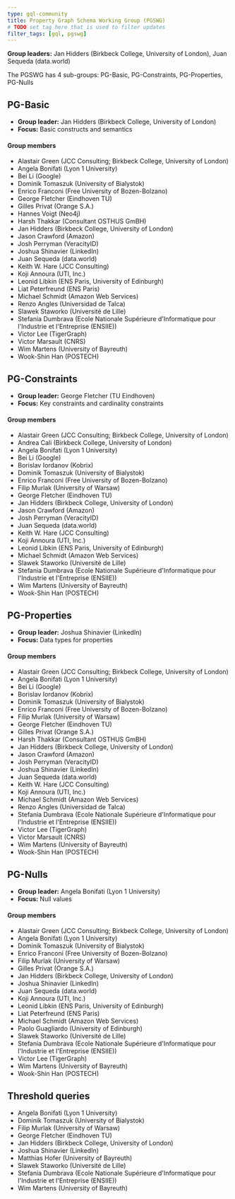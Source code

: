 ```yaml
---
type: gql-community
title: Property Graph Schema Working Group (PGSWG)
# TODO set tag here that is used to filter updates
filter_tags: [gql, pgswg]
---
```


**Group leaders:** Jan Hidders (Birkbeck College, University of London), Juan Sequeda (data.world)

The PGSWG has 4 sub-groups: PG-Basic, PG-Constraints, PG-Properties, PG-Nulls

## PG-Basic

* **Group leader:** Jan Hidders (Birkbeck College, University of London)
* **Focus:** Basic constructs and semantics

#### Group members

* Alastair Green (JCC Consulting; Birkbeck College, University of London)
* Angela Bonifati (Lyon 1 University)
* Bei Li (Google)
* Dominik Tomaszuk (University of Bialystok)
* Enrico Franconi (Free University of Bozen-Bolzano)
* George Fletcher (Eindhoven TU)
* Gilles Privat (Orange S.A.)
* Hannes Voigt (Neo4j)
* Harsh Thakkar (Consultant OSTHUS GmBH)
* Jan Hidders (Birkbeck College, University of London)
* Jason Crawford (Amazon)
* Josh Perryman (VeracityID)
* Joshua Shinavier (LinkedIn)
* Juan Sequeda (data.world)
* Keith W. Hare (JCC Consulting)
* Koji Annoura (UTI, Inc.)
* Leonid Libkin (ENS Paris, University of Edinburgh)
* Liat Peterfreund (ENS Paris)
* Michael Schmidt (Amazon Web Services)
* Renzo Angles (Universidad de Talca)
* Slawek Staworko (Université de Lille)
* Stefania Dumbrava (Ecole Nationale Supérieure d'Informatique pour l'Industrie et l'Entreprise (ENSIIE))
* Victor Lee (TigerGraph)
* Victor Marsault (CNRS)
* Wim Martens (University of Bayreuth)
* Wook-Shin Han (POSTECH)

## PG-Constraints

* **Group leader:** George Fletcher (TU Eindhoven)
* **Focus:** Key constraints and cardinality constraints

#### Group members

* Alastair Green (JCC Consulting; Birkbeck College, University of London)
* Andrea Cali (Birkbeck College, University of London)
* Angela Bonifati (Lyon 1 University)
* Bei Li (Google)
* Borislav Iordanov (Kobrix)
* Dominik Tomaszuk (University of Bialystok)
* Enrico Franconi (Free University of Bozen-Bolzano)
* Filip Murlak (University of Warsaw)
* George Fletcher (Eindhoven TU)
* Jan Hidders (Birkbeck College, University of London)
* Jason Crawford (Amazon)
* Josh Perryman (VeracityID)
* Juan Sequeda (data.world)
* Keith W. Hare (JCC Consulting)
* Koji Annoura (UTI, Inc.)
* Leonid Libkin (ENS Paris, University of Edinburgh)
* Michael Schmidt (Amazon Web Services)
* Slawek Staworko (Université de Lille)
* Stefania Dumbrava (Ecole Nationale Supérieure d'Informatique pour l'Industrie et l'Entreprise (ENSIIE))
* Wim Martens (University of Bayreuth)
* Wook-Shin Han (POSTECH)

## PG-Properties

* **Group leader:** Joshua Shinavier (LinkedIn)
* **Focus:** Data types for properties

#### Group members

* Alastair Green (JCC Consulting; Birkbeck College, University of London)
* Angela Bonifati (Lyon 1 University)
* Bei Li (Google)
* Borislav Iordanov (Kobrix)
* Dominik Tomaszuk (University of Bialystok)
* Enrico Franconi (Free University of Bozen-Bolzano)
* Filip Murlak (University of Warsaw)
* George Fletcher (Eindhoven TU)
* Gilles Privat (Orange S.A.)
* Harsh Thakkar (Consultant OSTHUS GmBH)
* Jan Hidders (Birkbeck College, University of London)
* Jason Crawford (Amazon)
* Josh Perryman (VeracityID)
* Joshua Shinavier (LinkedIn)
* Juan Sequeda (data.world)
* Keith W. Hare (JCC Consulting)
* Koji Annoura (UTI, Inc.)
* Michael Schmidt (Amazon Web Services)
* Renzo Angles (Universidad de Talca)
* Stefania Dumbrava (Ecole Nationale Supérieure d'Informatique pour l'Industrie et l'Entreprise (ENSIIE))
* Victor Lee (TigerGraph)
* Victor Marsault (CNRS)
* Wim Martens (University of Bayreuth)
* Wook-Shin Han (POSTECH)

## PG-Nulls

* **Group leader:** Angela Bonifati (Lyon 1 University)
* **Focus:** Null values

#### Group members

* Alastair Green (JCC Consulting; Birkbeck College, University of London)
* Angela Bonifati (Lyon 1 University)
* Dominik Tomaszuk (University of Bialystok)
* Enrico Franconi (Free University of Bozen-Bolzano)
* Filip Murlak (University of Warsaw)
* Gilles Privat (Orange S.A.)
* Jan Hidders (Birkbeck College, University of London)
* Joshua Shinavier (LinkedIn)
* Juan Sequeda (data.world)
* Koji Annoura (UTI, Inc.)
* Leonid Libkin (ENS Paris, University of Edinburgh)
* Liat Peterfreund (ENS Paris)
* Michael Schmidt (Amazon Web Services)
* Paolo Guagliardo (University of Edinburgh)
* Slawek Staworko (Université de Lille)
* Stefania Dumbrava (Ecole Nationale Supérieure d'Informatique pour l'Industrie et l'Entreprise (ENSIIE))
* Victor Lee (TigerGraph)
* Wim Martens (University of Bayreuth)
* Wook-Shin Han (POSTECH)

## Threshold queries

* Angela Bonifati (Lyon 1 University)
* Dominik Tomaszuk (University of Bialystok)
* Filip Murlak (University of Warsaw)
* George Fletcher (Eindhoven TU)
* Jan Hidders (Birkbeck College, University of London)
* Joshua Shinavier (LinkedIn)
* Matthias Hofer (University of Bayreuth)
* Slawek Staworko (Université de Lille)
* Stefania Dumbrava (Ecole Nationale Supérieure d'Informatique pour l'Industrie et l'Entreprise (ENSIIE))
* Wim Martens (University of Bayreuth)
